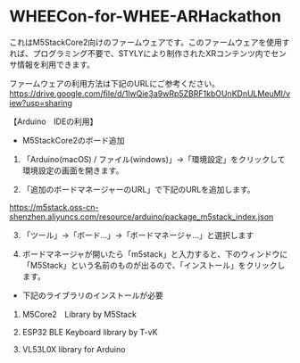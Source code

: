 # WHEECon-for-WHEE-ARHackathon
これはM5StackCore2向けのファームウェアです。このファームウェアを使用すれば、プログラミング不要で、STYLYにより制作されたXRコンテンツ内でセンサ情報を利用できます。

ファームウェアの利用方法は下記のURLにご参考ください。
https://drive.google.com/file/d/1lwQie3a9wRp5ZBRF1kbOUnKDnULMeuMI/view?usp=sharing

【Arduino　IDEの利用】

- M5StackCore2のボード追加

 1. 「Arduino(macOS) / ファイル(windows)」→「環境設定」をクリックして環境設定の画面を開きます。

 2. 「追加のボードマネージャーのURL」で下記のURLを追加します。

   https://m5stack.oss-cn-shenzhen.aliyuncs.com/resource/arduino/package_m5stack_index.json

 3. 「ツール」→「ボード…」→「ボードマネージャ…」と選択します

 4. ボードマネージャが開いたら「m5stack」と入力すると、下のウィンドウに「M5Stack」という名前のものが出るので、「インストール」をクリックします。


- 下記のライブラリのインストールが必要

 1. M5Core2　Library by M5Stack

 2. ESP32 BLE Keyboard library by T-vK

 3. VL53L0X library for Arduino
